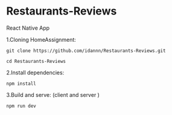 # Restaurants-Reviews

React Native App

1.Cloning HomeAssignment:

    git clone https://github.com/idannn/Restaurants-Reviews.git

    cd Restaurants-Reviews
  
2.Install dependencies:

    npm install

3.Build and serve: (client and server )

    npm run dev
